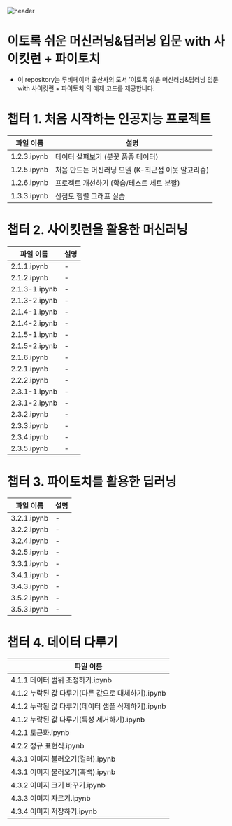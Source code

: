 ![header](https://capsule-render.vercel.app/api?type=waving&&color=gradient&height=80&section=header&fontSize=90)
# 이토록 쉬운 머신러닝&딥러닝 입문 with 사이킷런 + 파이토치
- 이 repository는 루비페이퍼 출산사의 도서 '이토록 쉬운 머신러닝&딥러닝 입문 with 사이킷런 + 파이토치'의 예제 코드를 제공합니다.

# 챕터 1. 처음 시작하는 인공지능 프로젝트
파일 이름|설명
-|---
1.2.3.ipynb|데이터 살펴보기 (붓꽃 품종 데이터)
1.2.5.ipynb|처음 만드는 머신러닝 모델 (K-최근접 이웃 알고리즘)
1.2.6.ipynb|프로젝트 개선하기 (학습/테스트 세트 분할)
1.3.3.ipynb|산점도 행렬 그래프 실습

# 챕터 2. 사이킷런을 활용한 머신러닝
파일 이름|설명
-|---
2.1.1.ipynb|-
2.1.2.ipynb|-
2.1.3-1.ipynb|-
2.1.3-2.ipynb|-
2.1.4-1.ipynb|-
2.1.4-2.ipynb|-
2.1.5-1.ipynb|-
2.1.5-2.ipynb|-
2.1.6.ipynb|-
2.2.1.ipynb|-
2.2.2.ipynb|-
2.3.1-1.ipynb|-
2.3.1-2.ipynb|-
2.3.2.ipynb|-
2.3.3.ipynb|-
2.3.4.ipynb|-
2.3.5.ipynb|-

# 챕터 3. 파이토치를 활용한 딥러닝
파일 이름|설명
-|---
3.2.1.ipynb|-
3.2.2.ipynb|-
3.2.4.ipynb|-
3.2.5.ipynb|-
3.3.1.ipynb|-
3.4.1.ipynb|-
3.4.3.ipynb|-
3.5.2.ipynb|-
3.5.3.ipynb|-

# 챕터 4. 데이터 다루기
|파일 이름|
|-|
|4.1.1 데이터 범위 조정하기.ipynb|
|4.1.2 누락된 값 다루기(다른 값으로 대체하기).ipynb|
|4.1.2 누락된 값 다루기(데이터 샘플 삭제하기).ipynb|
|4.1.2 누락된 값 다루기(특성 제거하기).ipynb|
|4.2.1 토큰화.ipynb|
|4.2.2 정규 표현식.ipynb|
|4.3.1 이미지 불러오기(컬러).ipynb|
|4.3.1 이미지 불러오기(흑백).ipynb|
|4.3.2 이미지 크기 바꾸기.ipynb|
|4.3.3 이미지 자르기.ipynb|
|4.3.4 이미지 저장하기.ipynb|
